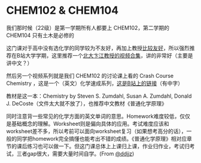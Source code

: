 # CHEM102 & CHEM104

我们那时候（22级）是第一学期所有人都要上 CHEM102，第二学期的 CHEM104 只有土木是必修的

这门课对于高中没有选化学的同学较为不友好，再加上教授[比较友好](https://chalaoshi.de/t/6630/)，所以强烈推荐在B站大学学期，这里推荐一个[北大卞江教授的视频合集](https://www.bilibili.com/video/BV1Cs41187Qd)，讲的非常好（主要是讲中文？）

然后另一个视频系列就是我们 CHEM102 的讨论课上看的 Crash Course Chemistry ，这是一个（英文）化学速成系列，[这是B站上的链接](https://www.bilibili.com/video/BV19a4y1L7wT)（有中字）

教材是这一本：Chemistry by Steven S. Zumdahl, Susan A. Zumdahl, Donald J. DeCoste（文件太大就不放了），也推荐中文教材《普通化学原理》

同时注意背一些常见的化学方面的英文单词的意思。Homework难度较低，仅仅是基础概念的理解。Worksheet则是偏向具体的应用。考试难度应该和worksheet差不多，所以考前可以面向worksheet复习（如果想考高分的话），一般的同学把homework完全搞懂也能考出不错的成绩。《普通化学原理》相对应章节的课后练习也可以做一下。但这门课总体上上课归上课，作业归作业，考试归考试，三者gap很大，需要大量时间自学。(From [@ddjjz](https://github.com/ddjjz))

